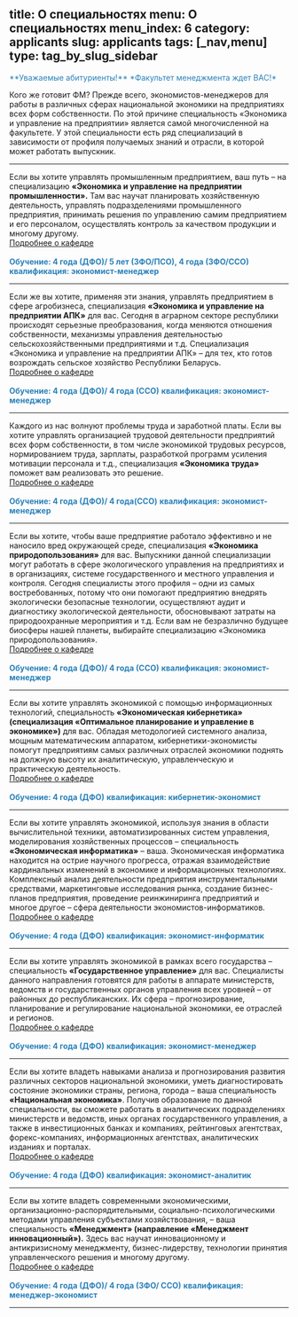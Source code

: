 title: О специальностях
menu: О специальностях
menu_index: 6
category: applicants
slug: applicants
tags: [_nav,menu]
type: tag_by_slug_sidebar
---

<font color="#2980b9">
**Уважаемые абитуриенты!**
*Факультет менеджмента ждет ВАС!*
</font>

Кого же готовит ФМ? Прежде всего, экономистов-менеджеров для работы в различных сферах национальной экономики на предприятиях всех форм собственности. По этой причине специальность «Экономика и управление на предприятии» является самой многочисленной на факультете. У этой специальности есть ряд специализаций в зависимости от профиля получаемых знаний и отрасли, в которой может работать выпускник.

----------------------------------------

Если вы хотите управлять промышленным предприятием, ваш путь – на специализацию **«Экономика и управление на предприятии промышленности».** Там вас научат планировать хозяйственную деятельность, управлять подразделениями промышленного предприятия, принимать решения по управлению самим предприятием и его персоналом, осуществлять контроль за качеством продукции и многому другому.
<br>
<a href="/departments/industrial_economics/">Подробнее о кафедре</a><br><br>
<font color="#2980b9">
**Обучение:  4 года (ДФО)/ 5 лет (ЗФО/ПСО), 4 года (ЗФО/ССО)**
**квалификация: экономист-менеджер**
</font>

----------------------------------------

Если же вы хотите, применяя эти знания, управлять предприятием в сфере агробизнеса, специализация **«Экономика и управление на предприятии АПК»** для вас. Сегодня в аграрном секторе республики происходят серьезные преобразования, когда меняются отношения собственности, механизмы управления деятельностью сельскохозяйственными предприятиями и т.д. Специализация «Экономика и управление на предприятии АПК» – для тех, кто готов возрождать сельское хозяйство Республики Беларусь.
<br>
<a href="/departments/agricultural_economics/">Подробнее о кафедре</a><br><br>
<font color="#2980b9">
**Обучение: 4 года (ДФО)/ 4 года (ССО)**
**квалификация: экономист-менеджер**
</font>

----------------------------------------

Каждого из нас волнуют проблемы труда и заработной платы. Если вы хотите управлять организацией трудовой деятельности предприятий всех форм собственности, в том числе экономикой трудовых ресурсов, нормированием труда, зарплаты, разработкой программ усиления мотивации персонала и т.д., специализация **«Экономика труда»** поможет вам реализовать это решение.
<br>
<a href="/departments/labor_economics/">Подробнее о кафедре</a><br><br>
<font color="#2980b9">
**Обучение: 4 года (ДФО)/ 4 года(ССО)**
**квалификация: экономист-менеджер**
</font>

----------------------------------------

Если вы хотите, чтобы ваше предприятие работало эффективно и не наносило вред окружающей среде, специализация **«Экономика природопользования»** для вас. Выпускники данной специализации могут работать в сфере экологического управления на предприятиях и в организациях, системе государственного и местного управления и контроля. Сегодня специалисты этого профиля – одни из самых востребованных, потому что они помогают предприятию внедрять экологически безопасные технологии, осуществляют аудит и диагностику экологической деятельности, обосновывают затраты на природоохранные мероприятия и т.д. Если вам не безразлично будущее биосферы нашей планеты, выбирайте специализацию «Экономика природопользования».
<br>
<a href="/departments/environmental_economics/">Подробнее о кафедре</a><br><br>
<font color="#2980b9">
**Обучение: 4 года (ДФО)/ 4 года (ССО)**
**квалификация: экономист-менеджер**
</font>

----------------------------------------

Если вы хотите управлять экономикой с помощью информационных технологий, специальность **«Экономическая кибернетика» (специализация «Оптимальное планирование и управление в экономике»)** для вас. Обладая методологией системного анализа, мощным математическим аппаратом, кибернетики-экономисты помогут предприятиям самых различных отраслей экономики поднять на должную высоту их аналитическую, управленческую и практическую деятельность.
<br>
<a href="/departments/economic_cybernetics/">Подробнее о кафедре</a><br><br>
<font color="#2980b9">
**Обучение: 4 года (ДФО)**
**квалификация: кибернетик-экономист**
</font>

----------------------------------------

Если вы хотите управлять экономикой, используя знания в области вычислительной техники, автоматизированных систем управления, моделирования хозяйственных процессов – специальность **«Экономическая информатика»** – ваша. Экономическая информатика находится на острие научного прогресса, отражая взаимодействие кардинальных изменений в экономике и информационных технологиях. Комплексный анализ деятельности предприятия инструментальными средствами, маркетинговые исследования рынка, создание бизнес-планов предприятия, проведение реинжиниринга предприятий и многое другое – сфера деятельности экономистов-информатиков.
<br>
<a href="/departments/economic_informatics/">Подробнее о кафедре</a><br><br>
<font color="#2980b9">
**Обучение: 4 года (ДФО)**
**квалификация: экономист-информатик**
</font>

----------------------------------------

Если вы хотите управлять экономикой в рамках всего государства – специальность **«Государственное управление»** для вас. Специалисты данного направления готовятся для работы в аппарате министерств, ведомств и государственных органов управления всех уровней – от районных до республиканских. Их сфера – прогнозирование, планирование и регулирование национальной экономики, ее отраслей и регионов.
<br>
<a href="/departments/national_economy/">Подробнее о кафедре</a><br><br>
<font color="#2980b9">
**Обучение: 4 года (ДФО)**
**квалификация: экономист-менеджер**
</font>

----------------------------------------


Если вы хотите владеть навыками анализа и прогнозирования развития различных секторов национальной экономики, уметь диагностировать состояние экономики страны, региона, города – ваша специальность **«Национальная экономика»**. Получив образование по данной специальности, вы сможете работать в аналитических подразделениях министерств и ведомств, иных органах государственного управления, а также в инвестиционных банках и компаниях, рейтинговых агентствах, форекс-компаниях, информационных агентствах, аналитических изданиях и порталах.
<br>
<a href="/departments/national_economy/">Подробнее о кафедре</a><br><br>
<font color="#2980b9">
**Обучение: 4 года (ДФО)**
**квалификация: экономист-аналитик**
</font>

----------------------------------------

Если вы хотите владеть современными экономическими, организационно-распорядительными, социально-психологическими методами управления субъектами хозяйствования, – ваша специальность **«Менеджмент» (направление «Менеджмент инновационный»).** Здесь вас научат инновационному и антикризисному менеджменту, бизнес-лидерству, технологии принятия управленческого решения и многому другому.
<br>
<a href="/departments/organization_and_management/">Подробнее о кафедре</a><br><br>
<font color="#2980b9">
**Обучение: 4 года (ДФО)/ 4 года (ЗФО/ ССО)**
**квалификация: менеджер-экономист**
</font>

----------------------------------------
